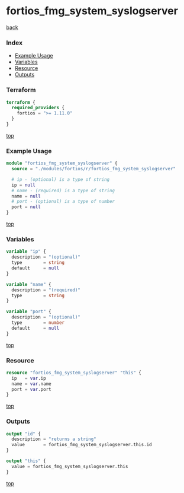 # fortios_fmg_system_syslogserver

[back](../fortios.md)

### Index

- [Example Usage](#example-usage)
- [Variables](#variables)
- [Resource](#resource)
- [Outputs](#outputs)

### Terraform

```terraform
terraform {
  required_providers {
    fortios = ">= 1.11.0"
  }
}
```

[top](#index)

### Example Usage

```terraform
module "fortios_fmg_system_syslogserver" {
  source = "./modules/fortios/r/fortios_fmg_system_syslogserver"

  # ip - (optional) is a type of string
  ip = null
  # name - (required) is a type of string
  name = null
  # port - (optional) is a type of number
  port = null
}
```

[top](#index)

### Variables

```terraform
variable "ip" {
  description = "(optional)"
  type        = string
  default     = null
}

variable "name" {
  description = "(required)"
  type        = string
}

variable "port" {
  description = "(optional)"
  type        = number
  default     = null
}
```

[top](#index)

### Resource

```terraform
resource "fortios_fmg_system_syslogserver" "this" {
  ip   = var.ip
  name = var.name
  port = var.port
}
```

[top](#index)

### Outputs

```terraform
output "id" {
  description = "returns a string"
  value       = fortios_fmg_system_syslogserver.this.id
}

output "this" {
  value = fortios_fmg_system_syslogserver.this
}
```

[top](#index)